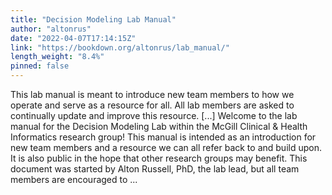 ```yaml
---
title: "Decision Modeling Lab Manual"
author: "altonrus"
date: "2022-04-07T17:14:15Z"
link: "https://bookdown.org/altonrus/lab_manual/"
length_weight: "8.4%"
pinned: false
---
```


This lab manual is meant to introduce new team members to how we operate and serve as a resource for all. All lab members are asked to continually update and improve this resource. [...] Welcome to the lab manual for the Decision Modeling Lab within the McGill Clinical & Health Informatics research group! This manual is intended as an introduction for new team members and a resource we can all refer back to and build upon. It is also public in the hope that other research groups may benefit. This document was started by Alton Russell, PhD, the lab lead, but all team members are encouraged to ...
